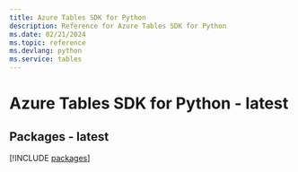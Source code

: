 ```yaml
---
title: Azure Tables SDK for Python
description: Reference for Azure Tables SDK for Python
ms.date: 02/21/2024
ms.topic: reference
ms.devlang: python
ms.service: tables
---
```

# Azure Tables SDK for Python - latest
## Packages - latest
[!INCLUDE [packages](tables-index.md)]